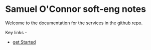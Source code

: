 # Samuel O'Connor soft-eng notes

Welcome to the documentation for the services in the [github repo](https://github.com/samuel-oconnor).

Key links - 
* [get Started](./docs/getStarted.md)